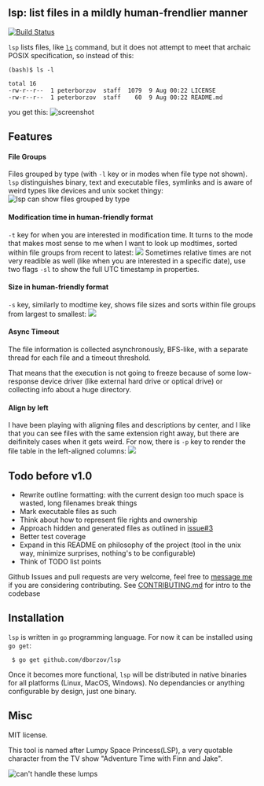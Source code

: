 ## lsp: list files in a mildly human-frendlier manner
[![Build Status](https://travis-ci.org/dborzov/lsp.svg?branch=master)](https://travis-ci.org/dborzov/lsp)

`lsp` lists files, like [`ls`](http://en.wikipedia.org/wiki/Ls) command,
but it does not attempt to meet
that archaic POSIX specification, so instead of this:
```
(bash)$ ls -l

total 16
-rw-r--r--  1 peterborzov  staff  1079  9 Aug 00:22 LICENSE
-rw-r--r--  1 peterborzov  staff    60  9 Aug 00:22 README.md
```

you get this:
![screenshot](https://raw.githubusercontent.com/dborzov/lsp/screenshots/symlinks.png)

## Features
#### File Groups
Files grouped by type (with `-l` key or in modes when file type not shown). `lsp` distinguishes binary, text and executable files, symlinks and is aware of weird types like devices and unix socket thingy:
![lsp can show files grouped by type](https://raw.githubusercontent.com/dborzov/lsp/screenshots/grouped.png)
#### Modification time in human-friendly format
`-t` key for when you are interested in modification time. It turns to the mode that makes most sense to me when I want to look up modtimes, sorted within file groups from recent to latest:
![](https://raw.githubusercontent.com/dborzov/lsp/screenshots/modtime.png)
Sometimes relative times are  not very readible as well (like when you are interested in a specific date), use two flags `-sl` to show the full UTC timestamp in properties.
#### Size in human-friendly format
`-s` key, similarly to modtime key, shows file sizes and sorts within file groups from largest to smallest:
![](https://raw.githubusercontent.com/dborzov/lsp/screenshots/size.png)

#### Async Timeout
The file information is collected asynchronously, BFS-like, with a separate thread for each file and a timeout threshold.

That means that the execution is not going to freeze because of some low-response device driver (like external hard drive or optical drive) or collecting info about a huge directory.

#### Align by left
I have been playing with aligning files and descriptions by center, and I like that you can see files with the same extension right away, but there are deifinitely cases when it gets weird.
For now, there is `-p` key to render the file table in the left-aligned columns:
![](https://raw.githubusercontent.com/dborzov/lsp/screenshots/table.png)


## Todo before v1.0
- Rewrite outline formatting: with the current design too much space is wasted, long filenames break things
- Mark executable files as such
- Think about how to represent file rights and ownership
- Approach hidden and generated files as outlined in [issue#3](https://github.com/dborzov/lsp/issues/3)
- Better test coverage
- Expand in this README on philosophy of the project (tool in the unix way, minimize surprises, nothing's to be configurable)
- Think of TODO list points

Github Issues and pull requests are very welcome, feel free to [message me](tihoutrom@gmail.com) if you are considering contributing.
See [CONTRIBUTING.md](CONTRIBUTING.md) for intro to the codebase


## Installation

`lsp` is written in `go` programming language.
For now it can be installed using `go get`:

```
 $ go get github.com/dborzov/lsp
```
Once it becomes more functional, `lsp` will be distributed in native binaries
for all platforms (Linux, MacOS, Windows). No dependancies or anything configurable by design, just one binary.

## Misc
MIT license.


This tool is named after Lumpy Space Princess(LSP), a very quotable character from the TV show "Adventure Time with Finn and Jake".

![can't handle these lumps](https://raw.githubusercontent.com/dborzov/lsp/screenshots/beans.gif)
